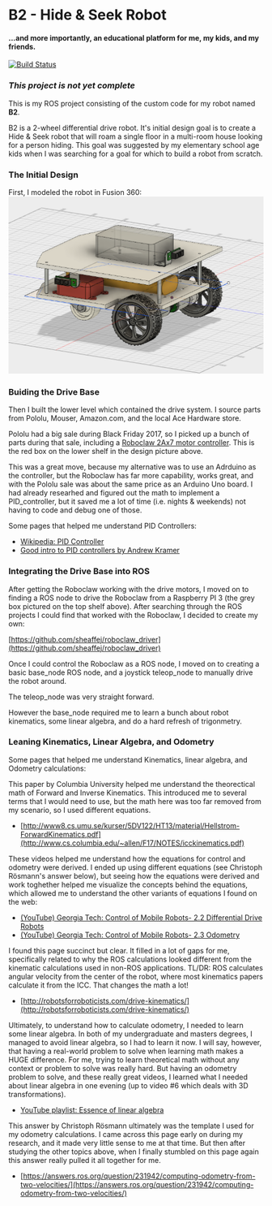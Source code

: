 # B2 - Hide & Seek Robot
#### ...and more importantly, an educational platform for me, my kids, and my friends.

[![Build Status](https://travis-ci.org/sheaffej/b2.svg?branch=master)](https://travis-ci.org/sheaffej/b2)

### *This project is not yet complete*

This is my ROS project consisting of the custom code for my robot named **B2**.

B2 is a 2-wheel differential drive robot. It's initial design goal is to create a Hide & Seek robot that will roam a single floor in a multi-room house looking for a person hiding. This goal was suggested by my elementary school age kids when I was searching for a goal for which to build a robot from scratch.

### The Initial Design

First, I modeled the robot in Fusion 360:
![](docs/b2_design_v1.png)

### Buiding the Drive Base

Then I built the lower level which contained the drive system. I source parts from Pololu, Mouser, Amazon.com, and the local Ace Hardware store.

Pololu had a big sale during Black Friday 2017, so I picked up a bunch of parts during that sale, including a [Roboclaw 2Ax7 motor controller](https://www.pololu.com/product/3284). This is the red box on the lower shelf in the design picture above. 

This was a great move, because my alternative was to use an Adrduino as the controller, but the Roboclaw has far more capability, works great, and with the Pololu sale was about the same price as an Arduino Uno board. I had already researhed and figured out the math to implement a PID_controller, but it saved me a lot of time (i.e. nights & weekends) not having to code and debug one of those.

Some pages that helped me understand PID Controllers:

* [Wikipedia: PID Controller](https://en.wikipedia.org/wiki/PID_controller)
* [Good intro to PID controllers by Andrew Kramer](http://andrewjkramer.net/pid-motor-control/)

### Integrating the Drive Base into ROS

After getting the Roboclaw working with the drive motors, I moved on to finding a ROS node to drive the Roboclaw from a Raspberry PI 3 (the grey box pictured on the top shelf above). After searching through the ROS projects I could find that worked with the Roboclaw, I decided to create my own:

[https://github.com/sheaffej/roboclaw_driver](https://github.com/sheaffej/roboclaw_driver)

Once I could control the Roboclaw as a ROS node, I moved on to creating a basic base_node ROS node, and a joystick teleop_node to manually drive the robot around. 

The teleop_node was very straight forward. 

However the base_node required me to learn a bunch about robot kinematics, some linear algebra, and do a hard refresh of trigonmetry.

### Leaning Kinematics, Linear Algebra, and Odometry

Some pages that helped me understand Kinematics, linear algebra, and Odometry calculations:

This paper by Columbia University helped me understand the theorectical math of Forward and Inverse Kinematics. This introduced me to several terms that I would need to use, but the math here was too far removed from my scenario, so I used different equations.

* [http://www8.cs.umu.se/kurser/5DV122/HT13/material/Hellstrom-ForwardKinematics.pdf](http://www.cs.columbia.edu/~allen/F17/NOTES/icckinematics.pdf)

These videos helped me understand how the equations for control and odometry were derived. I ended up using different equations (see Christoph Rösmann's answer below), but seeing how the equations were derived and work toghether helped me visualize the concepts behind the equations, which allowed me to understand the other variants of equations I found on the web:

* [(YouTube) Georgia Tech: Control of Mobile Robots- 2.2 Differential Drive Robots](https://youtu.be/aE7RQNhwnPQ)
* [(YouTube) Georgia Tech: Control of Mobile Robots- 2.3 Odometry](https://youtu.be/XbXhA4k7Ur8)


I found this page succinct but clear. It filled in a lot of gaps for me, specifically related to why the ROS calculations looked different from the kinematic calculations used in non-ROS applications. TL/DR: ROS calculates angular velocity from the center of the robot, where most kinematics papers calculate it from the ICC. That changes the math a lot!

* [http://robotsforroboticists.com/drive-kinematics/](http://robotsforroboticists.com/drive-kinematics/)

Ultimately, to understand how to calculate odometry, I needed to learn some linear algebra. In both of my undergraduate and masters degrees, I managed to avoid linear algebra, so I had to learn it now. I will say, however, that having a real-world problem to solve when learning math makes a HUGE difference. For me, trying to learn theoretical math without any context or problem to solve was really hard. But having an odometry problem to solve, and these really great videos, I learned what I needed about linear algebra in one evening (up to video #6 which deals with 3D transformations).

* [YouTube playlist: Essence of linear algebra](https://www.youtube.com/playlist?list=PLZHQObOWTQDPD3MizzM2xVFitgF8hE_ab)

This answer by Christoph Rösmann ultimately was the template I used for my odometry calculations. I came across this page early on during my research, and it made very little sense to me at that time. But then after studying the other topics above, when I finally stumbled on this page again this answer really pulled it all together for me.

* [https://answers.ros.org/question/231942/computing-odometry-from-two-velocities/](https://answers.ros.org/question/231942/computing-odometry-from-two-velocities/)

